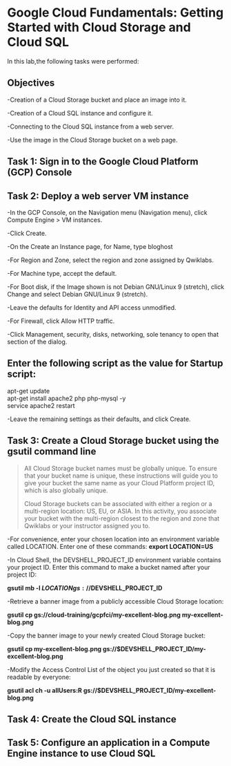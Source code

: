 # Google Cloud Fundamentals: Getting Started with Cloud Storage and Cloud SQL
In this lab,the following tasks were performed:

## Objectives
-Creation of a Cloud Storage bucket and place an image into it.

-Creation of a Cloud SQL instance and configure it.

-Connecting to the Cloud SQL instance from a web server.

-Use the image in the Cloud Storage bucket on a web page.

## Task 1: Sign in to the Google Cloud Platform (GCP) Console
## Task 2: Deploy a web server VM instance
-In the GCP Console, on the Navigation menu (Navigation menu), click Compute Engine > VM instances.

-Click Create.

-On the Create an Instance page, for Name, type bloghost

-For Region and Zone, select the region and zone assigned by Qwiklabs.

-For Machine type, accept the default.

-For Boot disk, if the Image shown is not Debian GNU/Linux 9 (stretch), click Change and select Debian GNU/Linux 9 (stretch).

-Leave the defaults for Identity and API access unmodified.

-For Firewall, click Allow HTTP traffic.

-Click Management, security, disks, networking, sole tenancy to open that section of the dialog.

## Enter the following script as the value for Startup script:

apt-get update \
apt-get install apache2 php php-mysql -y \
service apache2 restart 

-Leave the remaining settings as their defaults, and click Create.

## Task 3: Create a Cloud Storage bucket using the gsutil command line

>All Cloud Storage bucket names must be globally unique. To ensure that your bucket name is unique, these instructions will guide you to give your bucket the same name as your Cloud Platform project ID, which is also globally unique.
>
>Cloud Storage buckets can be associated with either a region or a multi-region location: US, EU, or ASIA. In this activity, you associate your bucket with the multi-region closest to the region and zone that Qwiklabs or your instructor assigned you to.


-For convenience, enter your chosen location into an environment variable called LOCATION. Enter one of these commands:
**export LOCATION=US**

-In Cloud Shell, the DEVSHELL_PROJECT_ID environment variable contains your project ID. Enter this command to make a bucket named after your project ID:

**gsutil mb -l $LOCATION gs://$DEVSHELL_PROJECT_ID**

-Retrieve a banner image from a publicly accessible Cloud Storage location:

**gsutil cp gs://cloud-training/gcpfci/my-excellent-blog.png my-excellent-blog.png**

-Copy the banner image to your newly created Cloud Storage bucket:

**gsutil cp my-excellent-blog.png gs://$DEVSHELL_PROJECT_ID/my-excellent-blog.png**

-Modify the Access Control List of the object you just created so that it is readable by everyone:

**gsutil acl ch -u allUsers:R gs://$DEVSHELL_PROJECT_ID/my-excellent-blog.png**

## Task 4: Create the Cloud SQL instance

## Task 5: Configure an application in a Compute Engine instance to use Cloud SQL

